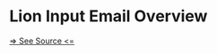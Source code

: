 # Lion Input Email Overview

[=> See Source <=](../../../docs/components/inputs/input-email/overview.md)
